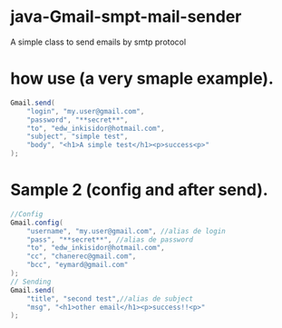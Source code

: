 # java-Gmail-smpt-mail-sender
A simple class to send emails by smtp protocol

# how use (a very smaple example).
```java
Gmail.send(
	"login", "my.user@gmail.com",
	"password", "**secret**",
	"to", "edw_inkisidor@hotmail.com",
	"subject", "simple test",
	"body", "<h1>A simple test</h1><p>success<p>"
);
```

# Sample 2 (config and after send).
```java
//Config
Gmail.config(
	"username", "my.user@gmail.com", //alias de login
	"pass", "**secret**", //alias de password
	"to", "edw_inkisidor@hotmail.com",
	"cc", "chanerec@gmail.com",
	"bcc", "eymard@gmail.com"
);
// Sending
Gmail.send(
	"title", "second test",//alias de subject
	"msg", "<h1>other email</h1><p>success!!<p>"
);
```
